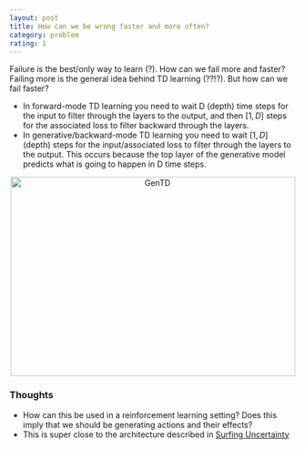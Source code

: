 ```yaml
---
layout: post
title: How can we be wrong faster and more often?
category: problem
rating: 1
---
```


Failure is the best/only way to learn (?). How can we fail more and faster? Failing more is the general idea behind TD learning (??!?). But how can we fail faster?

* In forward-mode TD learning you need to wait D (depth) time steps for the input to filter through the layers to the output, and then $[1,D]$ steps for the associated loss to filter backward through the layers.
* In generative/backward-mode TD learning you need to wait $[1,D]$ (depth) steps for the input/associated loss to filter through the layers to the output. This occurs because the top layer of the generative model predicts what is going to happen in D time steps.

<center><img src="{{ site.url }}/images/GenTD.png" alt="GenTD" align="middle" height="350" width="500"></center>


### Thoughts

* How can this be used in a reinforcement learning setting? Does this imply that we should be generating actions and their effects?
* This is super close to the architecture described in [Surfing Uncertainty](https://www.goodreads.com/book/show/25823558-surfing-uncertainty)